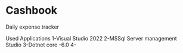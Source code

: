 # Cashbook
 Daily expense tracker

Used Applications
1-Visual Studio 2022
2-MSSql Server management Studio
3-Dotnet core -6.0
4-
